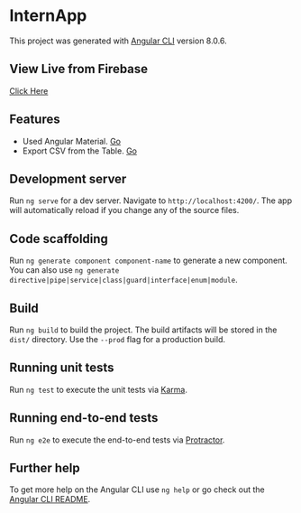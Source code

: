 # InternApp

This project was generated with [Angular CLI](https://github.com/angular/angular-cli) version 8.0.6.

## View Live from Firebase
[Click Here](https://intern-ang-app.web.app/)

## Features 
- Used Angular Material. [Go](https://v8.material.angular.io/)
- Export CSV from the Table. [Go](https://www.geeksforgeeks.org/export-json-to-csv-file-in-angular/)

## Development server

Run `ng serve` for a dev server. Navigate to `http://localhost:4200/`. The app will automatically reload if you change any of the source files.

## Code scaffolding

Run `ng generate component component-name` to generate a new component. You can also use `ng generate directive|pipe|service|class|guard|interface|enum|module`.

## Build

Run `ng build` to build the project. The build artifacts will be stored in the `dist/` directory. Use the `--prod` flag for a production build.

## Running unit tests

Run `ng test` to execute the unit tests via [Karma](https://karma-runner.github.io).

## Running end-to-end tests

Run `ng e2e` to execute the end-to-end tests via [Protractor](http://www.protractortest.org/).

## Further help

To get more help on the Angular CLI use `ng help` or go check out the [Angular CLI README](https://github.com/angular/angular-cli/blob/master/README.md).

